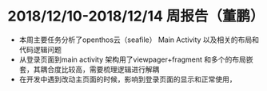 # 2018/12/10-2018/12/14  周报告（董鹏）
  - 本周主要任务分析了openthos云（seafile） Main Activity 以及相关的布局和代码逻辑问题
  - 从登录页面到main activity 架构用了viewpager+fragment 和多个的布局嵌套，其耦合度比较高，需要梳理逻辑进行解耦
  - 在开发中遇到改动主页面的时候，影响到登录页面的显示和正常使用，
